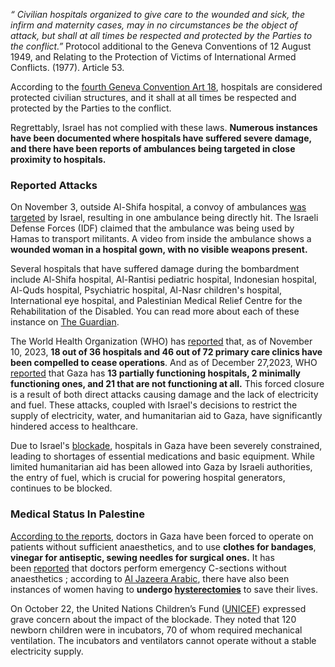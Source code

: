 *“ Civilian hospitals organized to give care to the wounded and sick, the infirm and maternity cases, may in no circumstances be the object of attack, but shall at all times be respected and protected by the Parties to the conflict.”*  Protocol additional to the Geneva Conventions of 12 August 1949, and Relating to the Protection of Victims of International Armed Conflicts. (1977). Article 53.

According to the [fourth Geneva Convention Art 18](https://ihl-databases.icrc.org/en/ihl-treaties/gciv-1949/article-18),  hospitals are considered protected civilian structures, and it  shall at all times be respected and protected by the Parties to the conflict.

Regrettably, Israel has not complied with these laws. **Numerous instances have been documented where hospitals have suffered severe damage, and there have been reports of ambulances being targeted in close proximity to hospitals.**

### Reported Attacks

On November 3, outside Al-Shifa hospital, a convoy of ambulances [was targeted](https://www.theguardian.com/world/2023/dec/01/hospital-damage-in-gaza-during-israeli-offensive-a-visual-investigation) by Israel, resulting in one ambulance being directly hit. The Israeli Defense Forces (IDF) claimed that the ambulance was being used by Hamas to transport militants. A video from inside the ambulance shows a **wounded woman in a hospital gown, with no visible weapons present.**

Several hospitals that have suffered damage during the bombardment include Al-Shifa hospital, Al-Rantisi pediatric hospital, Indonesian hospital, Al-Quds hospital, Psychiatric hospital, Al-Nasr children's hospital, International eye hospital, and Palestinian Medical Relief Centre for the Rehabilitation of the Disabled. You can read more about each of these instance on [The Guardian](https://www.theguardian.com/world/2023/dec/01/hospital-damage-in-gaza-during-israeli-offensive-a-visual-investigation). 

The World Health Organization (WHO) has [reported](https://www.hrw.org/news/2023/11/07/gaza-israeli-ambulance-strike-apparently-unlawful) that, as of November 10, 2023, **18 out of 36 hospitals and 46 out of 72 primary care clinics have been compelled to cease operations**. And as of December 27,2023, WHO [reported](https://www.who.int/news/item/27-12-2023-who-teams-deliver-supplies-to-hospitals-in-northern-and-southern-gaza#:~:text=According%20to%20the%20latest%20WHO,Gaza%2C%20and%20is%20partially%20functioning) that Gaza has **13 partially functioning hospitals, 2 minimally functioning ones, and 21 that are not functioning at all.**  This forced closure is a result of both direct attacks causing damage and the lack of electricity and fuel. These attacks, coupled with Israel's decisions to restrict the supply of electricity, water, and humanitarian aid to Gaza, have significantly hindered access to healthcare.

Due to Israel's [blockade](https://www.hrw.org/news/2023/10/18/israel-unlawful-gaza-blockade-deadly-children), hospitals in Gaza have been severely constrained, leading to shortages of essential medications and basic equipment. While limited humanitarian aid has been allowed into Gaza by Israeli authorities, the entry of fuel, which is crucial for powering hospital generators, continues to be blocked.
 
### Medical Status In Palestine
 
[According to the reports,](https://apnews.com/article/palestinian-health-care-doctor-israel-bombing-gaza-siege-hospital-63d00d907f5469c81f49c0201801c997) doctors in Gaza have been forced to operate on patients without sufficient anaesthetics, and to use **clothes for bandages**, **vinegar for antiseptic, sewing needles for surgical ones.** It has been [reported](https://time.com/6333474/israel-hamas-gaza-pregnant-women-hospital/) that doctors perform emergency C-sections without anaesthetics ; according to [Al Jazeera Arabic](https://www.aljazeera.net/women/2023/10/30/%D8%AA%D8%B1%D9%88%D9%89-%D9%84%D8%A3%D9%88%D9%84-%D9%85%D8%B1%D8%A9-%D8%AA%D9%81%D8%A7%D8%B5%D9%8A%D9%84-%D9%85%D8%B1%D8%B9%D8%A8%D8%A9-%D8%B9%D9%86-%D9%88%D8%A7%D9%82%D8%B9-50-%D8%A3%D9%84%D9%81), there have also been instances of women having to **undergo [hysterectomies](https://www.ohchr.org/en/statements-and-speeches/2023/11/un-human-rights-chief-visits-rafah-border-crossing-gaza)** to save their lives.

On October 22, the United Nations Children’s Fund ([UNICEF](https://www.aljazeera.com/news/2023/10/22/over-100-incubator-babies-at-risk-due-to-israels-fuel-cuts-to-gaza-un)) expressed grave concern about the impact of the blockade. They noted that 120 newborn children were in incubators, 70 of whom required mechanical ventilation. The incubators and ventilators cannot operate without a stable electricity supply.
